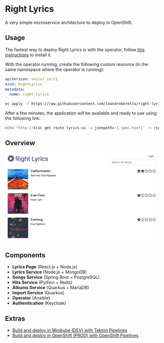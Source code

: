 # Right Lyrics

A very simple microservice architecture to deploy in OpenShift.

## Usage

The fastest way to deploy Right Lyrics is with the operator, follow [this instructions](./documentation/operator/README.md) to install it.

With the operator running, create the following custom resource (in the same namespace where the operator is running):

```yaml
apiVersion: veicot.io/v1
kind: RightLyrics
metadata:
  name: right-lyrics
```

```bash
oc apply -f https://raw.githubusercontent.com/leandroberetta/right-lyrics/master/operator/deploy/crds/veicot.io_v1_rightlyrics_cr.yaml -n right-lyrics
```

After a few minutes, the application will be available and ready to use using the following link:

```bash
echo "http://$(oc get route lyrics-ui -o jsonpath='{.spec.host}' -n right-lyrics)"
```

## Overview

![overview](./documentation/images/overview.png)

## Components

* **Lyrics Page** (React.js + Node.js)
* **Lyrics Service** (Node.js + MongoDB)
* **Songs Service** (Spring Boot + PostgreSQL)
* **Hits Service** (Python + Redis)
* **Albums Service** (Quarkus + MariaDB)
* **Import Service** (Quarkus)
* **Operator** (Ansible)
* **Authentication** (Keycloak)

## Extras

* [Build and deploy in Minikube (DEV) with Tekton Pipelines](./documentation/pipelines/minikube/README.md)
* [Build and deploy in OpenShift (PROD) with OpenShift Pipelines](./documentation/pipelines/openshift/README.md)


